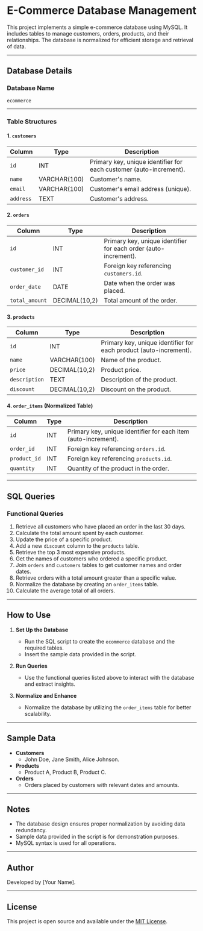 # E-Commerce Database Management

This project implements a simple e-commerce database using MySQL. It includes tables to manage customers, orders, products, and their relationships. The database is normalized for efficient storage and retrieval of data.

---

## Database Details

### Database Name
`ecommerce`

---

### Table Structures

#### 1. `customers`
| Column     | Type          | Description                           |
|------------|---------------|---------------------------------------|
| `id`       | INT           | Primary key, unique identifier for each customer (auto-increment). |
| `name`     | VARCHAR(100)  | Customer's name.                     |
| `email`    | VARCHAR(100)  | Customer's email address (unique).   |
| `address`  | TEXT          | Customer's address.                  |

#### 2. `orders`
| Column        | Type         | Description                           |
|---------------|--------------|---------------------------------------|
| `id`          | INT          | Primary key, unique identifier for each order (auto-increment). |
| `customer_id` | INT          | Foreign key referencing `customers.id`. |
| `order_date`  | DATE         | Date when the order was placed.      |
| `total_amount`| DECIMAL(10,2)| Total amount of the order.           |

#### 3. `products`
| Column       | Type          | Description                           |
|--------------|---------------|---------------------------------------|
| `id`         | INT           | Primary key, unique identifier for each product (auto-increment). |
| `name`       | VARCHAR(100)  | Name of the product.                 |
| `price`      | DECIMAL(10,2) | Product price.                       |
| `description`| TEXT          | Description of the product.          |
| `discount`   | DECIMAL(10,2) | Discount on the product.             |

#### 4. `order_items` (Normalized Table)
| Column       | Type          | Description                           |
|--------------|---------------|---------------------------------------|
| `id`         | INT           | Primary key, unique identifier for each item (auto-increment). |
| `order_id`   | INT           | Foreign key referencing `orders.id`. |
| `product_id` | INT           | Foreign key referencing `products.id`. |
| `quantity`   | INT           | Quantity of the product in the order.|

---

## SQL Queries

### Functional Queries
1. Retrieve all customers who have placed an order in the last 30 days.
2. Calculate the total amount spent by each customer.
3. Update the price of a specific product.
4. Add a new `discount` column to the `products` table.
5. Retrieve the top 3 most expensive products.
6. Get the names of customers who ordered a specific product.
7. Join `orders` and `customers` tables to get customer names and order dates.
8. Retrieve orders with a total amount greater than a specific value.
9. Normalize the database by creating an `order_items` table.
10. Calculate the average total of all orders.

---

## How to Use

1. **Set Up the Database**  
   - Run the SQL script to create the `ecommerce` database and the required tables.
   - Insert the sample data provided in the script.

2. **Run Queries**  
   - Use the functional queries listed above to interact with the database and extract insights.

3. **Normalize and Enhance**  
   - Normalize the database by utilizing the `order_items` table for better scalability.

---

## Sample Data

- **Customers**
  - John Doe, Jane Smith, Alice Johnson.
- **Products**
  - Product A, Product B, Product C.
- **Orders**
  - Orders placed by customers with relevant dates and amounts.

---

## Notes

- The database design ensures proper normalization by avoiding data redundancy.
- Sample data provided in the script is for demonstration purposes.
- MySQL syntax is used for all operations.

---

## Author

Developed by [Your Name].

--- 

## License

This project is open source and available under the [MIT License](LICENSE).
